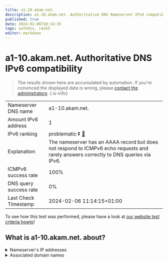 ```yaml
---
title: a1-10.akam.net.
description: a1-10.akam.net. Authoritative DNS Nameserver IPv6 compatibility
published: true
date: 2024-02-06T10:14:15
tags: authdns, rank5
editor: markdown
---
```


# a1-10.akam.net. Authoritative DNS IPv6 compatibility

> The results shown here are accumulated by automation. If you're convinced the displayed data is wrong, please [contact the administrators](/howto/chat). 
{.is-info}




|   |   |
| - | - |
| Nameserver DNS name | a1-10.akam.net.
| Amount IPv6 address | 1
| IPv6 ranking | problematic :arrow_double_down: [🔗](/howto/ranking) |
| Explanation | The nameserver has an AAAA record but does not respond to ICMPv6 echo requests and rarely answers correctly to DNS queries via IPv6. |
| ICMPv6 success rate | 100%|
| DNS query success rate | 0% |
| Last Check Timestamp | 2024-02-06 11:14:15+01:00 |

To see how this test was performed, please have a look at [our website test criteria howto](/howto/testcriteria/authdns)!


## What is a1-10.akam.net. about?




<details>
<summary>Nameserver's IP addresses</summary>

2600:1401:2::a

</details>



<details>
<summary>Associated domain names</summary>

www.mufg.jp

</details>

